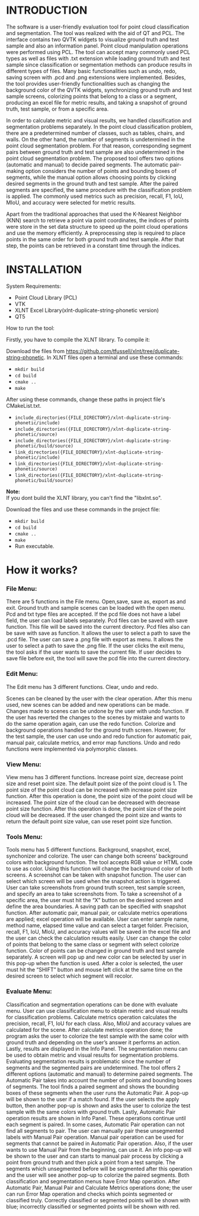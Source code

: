# INTRODUCTION

The software is a user-friendly evaluation tool for point cloud classification and segmentation. The tool was realized with the aid of QT and PCL. The interface contains two QVTK widgets to visualize ground truth and test sample and also an information panel. Point cloud manipulation operations were performed using PCL. The tool can accept many commonly used PCL types as well as files with .txt extension while loading ground truth and test sample since classification or segmentation methods can produce results in different types of files. Many basic functionalities such as undo, redo, saving screen with .pcd and .png extensions were implemented. Besides, the tool provides user-friendly functionalities such as changing the background color of the QVTK widgets, synchronizing ground truth and test sample screens, colorizing points that belong to a class or a segment, producing an excel file for metric results, and taking a snapshot of ground truth, test sample, or from a specific area.

In order to calculate metric and visual results, we handled classification and segmentation problems separately. In the point cloud classification problem, there are a predetermined number of classes, such as tables, chairs, and walls. On the other hand, the number of segments is undetermined in the point cloud segmentation problem. For that reason, corresponding segment pairs between ground truth and test sample are also undetermined in the point cloud segmentation problem. The proposed tool offers two options (automatic and manual) to decide paired segments. The automatic pair-making option considers the number of points and bounding boxes of segments, while the manual option allows choosing points by clicking desired segments in the ground truth and test sample. After the paired segments are specified, the same procedure with the classification problem is applied. The commonly used metrics such as precision, recall, F1, IoU, MIoU, and accuracy were selected for metric results.  

Apart from the traditional approaches that used the K-Nearest Neighbor (KNN) search to retrieve a point via point coordinates, the indices of points were store in the set data structure to speed up the point cloud operations and use the memory efficiently.  A preprocessing step is required to place points in the same order for both ground truth and test sample. After that step, the points can be retrieved in a constant time through the indices. 

# INSTALLATION

System Requirements:

- Point Cloud Library (PCL)
- VTK
- XLNT Excel Library(xlnt-duplicate-string-phonetic version)
- QT5 

How to run the tool:

Firstly, you have to compile the XLNT library. To compile it:

Download the files from https://github.com/tfussell/xlnt/tree/duplicate-string-phonetic.
In XLNT files open a terminal and use these commands:

- `mkdir build`
- `cd build`
- `cmake ..`
- `make`

After using these commands, change these paths in project file's CMakeList.txt.

- `include_directories({FILE_DIRECTORY}/xlnt-duplicate-string-phonetic/include)`
- `include_directories({FILE_DIRECTORY}/xlnt-duplicate-string-phonetic/source)`
- `include_directories({FILE_DIRECTORY}/xlnt-duplicate-string-phonetic/build/source)`
- `link_directories({FILE_DIRECTORY}/xlnt-duplicate-string-phonetic/include)`
- `link_directories({FILE_DIRECTORY}/xlnt-duplicate-string-phonetic/source)`
- `link_directories({FILE_DIRECTORY}/xlnt-duplicate-string-phonetic/build/source)`

**Note:**  
If you dont build the XLNT library, you can't find the "libxlnt.so".


Download the files and use these commands in the project file:

- `mkdir build`
- `cd build`
- `cmake ..`
- `make`
- Run executable.

# How it works?

### File Menu:

There are 5 functions in the File menu. Open,save, save as, export as and exit. 
Ground truth and sample scenes can be loaded with the open menu. Pcd and txt type files are accepted. If the pcd file does not have a label field, the user can load labels separately.
Pcd files can be saved with save function. This file will be saved into the current directory. 
Pcd files also can be save with save as function. It allows the user to select a path to save the .pcd file.
The user can save a .png file with export as menu. It allows the user to select a path to save the .png file.
If the user clicks the exit menu, the tool asks if the user wants to save the current file. If user decides to save file before exit, the tool will save the pcd file into the current directory.

### Edit Menu:

The Edit menu has 3 different functions. Clear, undo and redo. 

Scenes can be cleaned by the user with the clear operation. After this menu used, new scenes can be added and new operations can be made.
Changes made to scenes can be undone by the user with undo function. If the user has reverted the changes to the scenes by mistake and wants to do the same operation again, can use the redo function. Colorize and background operations handled for the ground truth screen. However, for the test sample, the user can use undo and redo function for automatic pair, manual pair, calculate metrics, and error map functions. Undo and redo functions were implemented via polymorphic classes.

### View Menu: 

View menu has 3 different functions. Increase point size, decrease point size and reset point size. The default point size of the point cloud is 1.
The point size of the point cloud can be increased with increase point size function. After this operation is done, the point size of the point cloud will be increased.
The point size of the cloud can be decreased with decrease point size function. After this operation is done, the point size of the point cloud will be decreased.
If the user changed the point size and wants to return the default point size value, can use reset point size function.

### Tools Menu: 

Tools menu has 5 different functions. Background, snapshot, excel, synchonizer and colorize.
The user can change both screens’ background colors with background function. The tool accepts RGB value or HTML code to use as color. Using this function will change the background color of both screens.
A screenshot can be taken with snapshot function. The user can select which screen will be used when the snapshot action is triggered. User can take screenshots from ground truth screen, test sample screen, and specify an area to take screenshots from. To take a screenshot of a specific area, the user must hit the “X” button on the desired screen and define the area boundaries. A saving path can be specified with snapshot function.
After automatic pair, manual pair, or calculate metrics operations are applied; excel operation will be available. User can enter sample name, method name, elapsed time value and can select a target folder. Precision, recall, F1, IoU, MIoU, and accuracy values will be saved in the excel file and the user can check the calculation results easily.
User can change the color of points that belong to the same class or segment with select colorize function. Color of points can be changed in ground truth and test sample separately. A screen will pop up and new color can be selected by user in this pop-up when the function is used. After a color is selected, the user must hit the “SHIFT” button and mouse left click at the same time on the desired screen to select which segment will recolor. 

### Evaluate Menu:

Classification and segmentation operations can be done with evaluate menu. 
User can use classification menu to obtain metric and visual results for classification problems. Calculate metrics operation calculates the precision, recall, F1, IoU for each class. Also, MIoU and accuracy values are calculated for the scene. After calculate metrics operation done; the program asks the user to colorize the test sample with the same color with ground truth and depending on the user’s answer it performs an action. Lastly, results are displayed in the Info Panel.
The segmentation menu can be used to obtain metric and visual results for segmentation problems. Evaluating segmentation results is problematic since the number of segments and the segmented pairs are undetermined. The tool offers 2 different options (automatic and manual) to determine paired segments. 
The Automatic Pair takes into account the number of points and bounding boxes of segments. The tool finds a paired segment and shows the bounding boxes of these segments when the user runs the Automatic Pair. A pop-up will be shown to the user if a match found. If the user selects the apply button, then another pop-up is shown and asks the user to colorize the test sample with the same colors with ground truth. Lastly, Automatic Pair operation results are shown in Info Panel. These operations continue until each segment is paired. In some cases, Automatic Pair operation can not find all segments to pair. The user can manually pair these unsegmented labels with Manual Pair operation.
Manual pair operation can be used for segments that cannot be paired in Automatic Pair operation. Also, if the user wants to use Manual Pair from the beginning, can use it. An info pop-up will be shown to the user and can starts to manual pair process by clicking a point from ground truth and then pick a point from a test sample. The segments which unsegmented before will be segmented after this operation and the user will see another pop-up to colorize the paired segments.
Both classification and segmentation menus have Error Map operation. After Automatic Pair, Manual Pair and Calculate Metrics operations done; the user can run Error Map operation and checks which points segmented or classified truly. Correctly classified or segmented points will be shown with blue; incorrectly classified or segmented points will be shown with red. 


